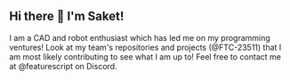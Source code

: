 ## Hi there 👋 I'm Saket!
I am a CAD and robot enthusiast which has led me on my programming ventures! 
Look at my team's repositories and projects (@FTC-23511) that I am most likely contributing to see what I am up to!
Feel free to contact me at @featurescript on Discord.

<!--
**featurescript/featurescript** is a ✨ _special_ ✨ repository because its `README.md` (this file) appears on your GitHub profile.

Here are some ideas to get you started:

- 🔭 I’m currently working on ...
- 🌱 I’m currently learning ...
- 👯 I’m looking to collaborate on ...
- 🤔 I’m looking for help with ...
- 💬 Ask me about ...
- 📫 How to reach me: ...
- 😄 Pronouns: ...
- ⚡ Fun fact: ...
-->
